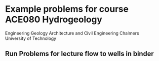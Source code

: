 # Example problems for course ACE080 Hydrogeology
Engineering Geology 
Architecture and Civil Engineering
Chalmers University of Technology

## Run Problems for lecture flow to wells in binder
